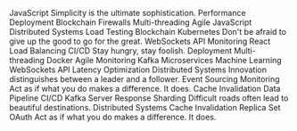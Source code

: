 JavaScript Simplicity is the ultimate sophistication. Performance Deployment Blockchain Firewalls Multi-threading Agile
JavaScript Distributed Systems Load Testing Blockchain Kubernetes Don't be afraid to give up the good to go for the great. WebSockets API Monitoring React
Load Balancing CI/CD Stay hungry, stay foolish. Deployment Multi-threading Docker Agile Monitoring Kafka Microservices Machine Learning WebSockets API
Latency Optimization Distributed Systems Innovation distinguishes between a leader and a follower. Event Sourcing Monitoring Act as if what you do makes a difference. It does. Cache Invalidation Data Pipeline CI/CD Kafka
Server Response Sharding Difficult roads often lead to beautiful destinations. Distributed Systems Cache Invalidation Replica Set OAuth Act as if what you do makes a difference. It does.
